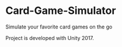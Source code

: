 # Card-Game-Simulator
Simulate your favorite card games on the go

Project is developed with Unity 2017.
